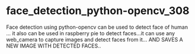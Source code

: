 # face_detection_python-opencv_308
Face detection using python-opencv can be used to detect face of human ... it also can be used in raspberry pie to detect faces...it can use any web_camera to capture images and detect faces from it... AND SAVES A NEW IMAGE WITH DETECTED FACES.. 
